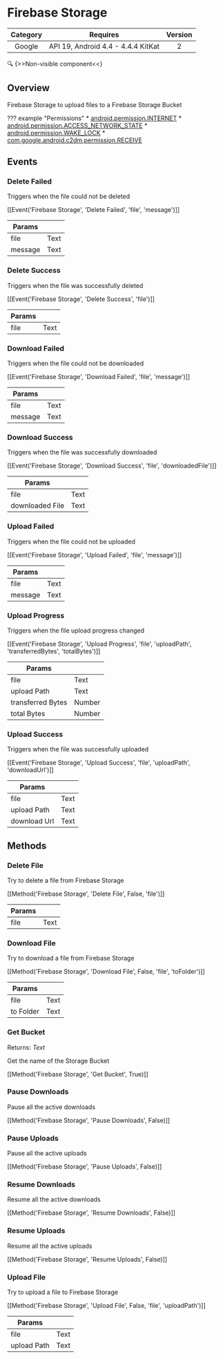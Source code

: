 # Firebase Storage

| Category | Requires | Version |
|:--------:|:-------:|:--------:|
|Google|API 19, Android 4.4 - 4.4.4 KitKat|2|

:mag: {>>Non-visible component<<}

## Overview

Firebase Storage to upload files to a Firebase Storage Bucket

??? example "Permissions"
    * [android.permission.INTERNET](https://developer.android.com/reference/android/Manifest.permission.html#android.permission.INTERNET)
    * [android.permission.ACCESS_NETWORK_STATE](https://developer.android.com/reference/android/Manifest.permission.html#android.permission.ACCESS_NETWORK_STATE)
    * [android.permission.WAKE_LOCK](https://developer.android.com/reference/android/Manifest.permission.html#android.permission.WAKE_LOCK)
    * [com.google.android.c2dm.permission.RECEIVE](https://developer.android.com/reference/android/Manifest.permission.html#com.google.android.c2dm.permission.RECEIVE)


## Events

### Delete Failed

Triggers when the file could not be deleted

[[Event('Firebase Storage', 'Delete Failed', 'file', 'message')]]

| Params | []() |
|--------|------|
|file|<span class="chip chip-text">Text</span>|
|message|<span class="chip chip-text">Text</span>|


### Delete Success

Triggers when the file was successfully deleted

[[Event('Firebase Storage', 'Delete Success', 'file')]]

| Params | []() |
|--------|------|
|file|<span class="chip chip-text">Text</span>|


### Download Failed

Triggers when the file could not be downloaded

[[Event('Firebase Storage', 'Download Failed', 'file', 'message')]]

| Params | []() |
|--------|------|
|file|<span class="chip chip-text">Text</span>|
|message|<span class="chip chip-text">Text</span>|


### Download Success

Triggers when the file was successfully downloaded

[[Event('Firebase Storage', 'Download Success', 'file', 'downloadedFile')]]

| Params | []() |
|--------|------|
|file|<span class="chip chip-text">Text</span>|
|downloaded File|<span class="chip chip-text">Text</span>|


### Upload Failed

Triggers when the file could not be uploaded

[[Event('Firebase Storage', 'Upload Failed', 'file', 'message')]]

| Params | []() |
|--------|------|
|file|<span class="chip chip-text">Text</span>|
|message|<span class="chip chip-text">Text</span>|


### Upload Progress

Triggers when the file upload progress changed

[[Event('Firebase Storage', 'Upload Progress', 'file', 'uploadPath', 'transferredBytes', 'totalBytes')]]

| Params | []() |
|--------|------|
|file|<span class="chip chip-text">Text</span>|
|upload Path|<span class="chip chip-text">Text</span>|
|transferred Bytes|<span class="chip chip-number">Number</span>|
|total Bytes|<span class="chip chip-number">Number</span>|


### Upload Success

Triggers when the file was successfully uploaded

[[Event('Firebase Storage', 'Upload Success', 'file', 'uploadPath', 'downloadUrl')]]

| Params | []() |
|--------|------|
|file|<span class="chip chip-text">Text</span>|
|upload Path|<span class="chip chip-text">Text</span>|
|download Url|<span class="chip chip-text">Text</span>|


## Methods

### Delete File

Try to delete a file from Firebase Storage

[[Method('Firebase Storage', 'Delete File', False, 'file')]]

| Params | []() |
|--------|------|
|file|<span class="chip chip-text">Text</span>|


### Download File

Try to download a file from Firebase Storage

[[Method('Firebase Storage', 'Download File', False, 'file', 'toFolder')]]

| Params | []() |
|--------|------|
|file|<span class="chip chip-text">Text</span>|
|to Folder|<span class="chip chip-text">Text</span>|


### Get Bucket

<span class="chip chip-text">Returns: <i>Text</i></span> 

Get the name of the Storage Bucket

[[Method('Firebase Storage', 'Get Bucket', True)]]

### Pause Downloads

Pause all the active downloads

[[Method('Firebase Storage', 'Pause Downloads', False)]]

### Pause Uploads

Pause all the active uploads

[[Method('Firebase Storage', 'Pause Uploads', False)]]

### Resume Downloads

Resume all the active downloads

[[Method('Firebase Storage', 'Resume Downloads', False)]]

### Resume Uploads

Resume all the active uploads

[[Method('Firebase Storage', 'Resume Uploads', False)]]

### Upload File

Try to upload a file to Firebase Storage

[[Method('Firebase Storage', 'Upload File', False, 'file', 'uploadPath')]]

| Params | []() |
|--------|------|
|file|<span class="chip chip-text">Text</span>|
|upload Path|<span class="chip chip-text">Text</span>|
